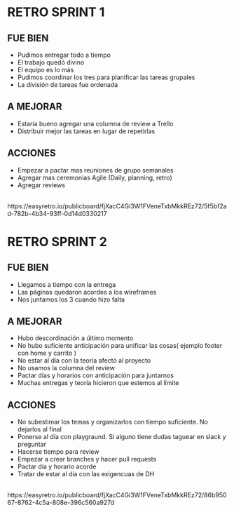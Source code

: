 # RETRO SPRINT 1
## FUE BIEN
* Pudimos entregar todo a tiempo
* El trabajo quedó divino
* El equipo es lo más
* Pudimos coordinar los tres para planificar las tareas grupales
* La división de tareas fue ordenada
## A MEJORAR
* Estaría bueno agregar una columna de review a Trello
* Distribuir mejor las tareas en lugar de repetirlas
## ACCIONES
* Empezar a pactar mas reuniones de grupo semanales
* Agregar mas ceremonias Agile (Daily, planning, retro)
* Agregar reviews
<br>
https://easyretro.io/publicboard/fjXacC4Gi3W1FVeneTxbMkkREz72/5f5bf2ad-782b-4b34-93ff-0d14d0330217  

# RETRO SPRINT 2
## FUE BIEN
* Llegamos a tiempo con la entrega
* Las páginas quedaron acordes a los wireframes
* Nos juntamos los 3 cuando hizo falta
## A MEJORAR
* Hubo descordinación a último momento
* No hubo suficiente anticipación para unificar las cosas( ejemplo footer con home y carrito )
* No estar al día con la teoría afectó al proyecto
* No usamos la columna del review
* Pactar días y horarios con anticipación para juntarnos
* Muchas entregas y teoría hicieron que estemos al límite

## ACCIONES
* No subestimar los temas y organizarlos con tiempo suficiente. No dejarlos al final
* Ponerse al día con playgraund. Si alguno tiene dudas taguear en slack y preguntar
* Hacerse tiempo para review
* Empezar a crear branches y hacer pull requests
* Pactar día y horario acorde
* Tratar de estar al día con las exigencuas de DH
<br>
https://easyretro.io/publicboard/fjXacC4Gi3W1FVeneTxbMkkREz72/86b95067-8762-4c5a-808e-396c560a927d